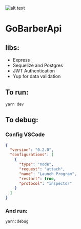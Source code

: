 ![alt text](https://i.ibb.co/mXnXWYR/james-harden-cropped-adrrcka6po2g1feaaueg721vj.jpg)

# GoBarberApi

## libs:

* Express
* Sequelize and Postgres
* JWT Authentication
* Yup for data validation

## To run:

```
yarn dev
```

## To debug:

### Config VSCode
```json
{
  "version": "0.2.0",
  "configurations": [
    {
      "type": "node",
      "request": "attach",
      "name": "Launch Program",
      "restart": true,
      "protocol": "inspector"
    }
  ]
}
```

### And run:

```
yarn:debug
```

